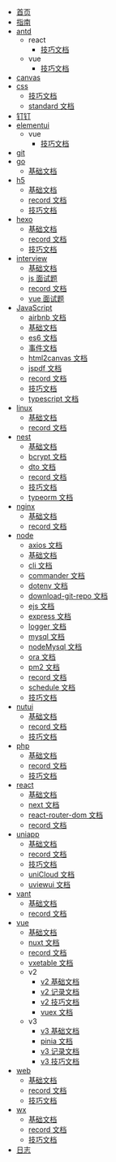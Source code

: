 <!--
 * @Description: 定制侧边栏
 * @Author: panrui
 * @Date: 2021-05-20 16:43:32
 * @LastEditTime: 2024-05-09 14:15:51
 * @LastEditors: prui
 * 不忘初心,不负梦想
-->

- [首页](/README)
- [指南](/guide)
- [antd](/antd/README)
  - react
    - [技巧文档](/antd/react/skill)
  - vue
    - [技巧文档](/antd/vue/skill)
- [canvas](/canvas/README)
- [css](/css/README)
  - [技巧文档](/css/skill)
  - [standard 文档](/css/standard)
- [钉钉](/dingding/README)
- [elementui](/elementui/README)
  - vue
    - [技巧文档](/elementui/vue/skill)
- [git](/git/README)
- [go](/go/README)
  - [基础文档](/go/base)
- [h5](/h5/README)
  - [基础文档](/h5/base)
  - [record 文档](/h5/record)
  - [技巧文档](/h5/skill)
- [hexo](/hexo/README)
  - [基础文档](/hexo/base)
  - [record 文档](/hexo/record)
  - [技巧文档](/hexo/skill)
- [interview](/interview/README)
  - [基础文档](/interview/base)
  - [js 面试题](/interview/js)
  - [record 文档](/interview/record)
  - [vue 面试题](/interview/vue)
- [JavaScript](/javascript/README)
  - [airbnb 文档](/javascript/airbnb)
  - [基础文档](/javascript/base)
  - [es6 文档](/javascript/es6)
  - [事件文档](/javascript/event)
  - [html2canvas 文档](/javascript/html2canvas)
  - [jspdf 文档](/javascript/jspdf)
  - [record 文档](/javascript/record)
  - [技巧文档](/javascript/skill)
  - [typescript 文档](/javascript/typescript)
- [linux](/linux/README)
  - [基础文档](/linux/base)
  - [record 文档](/linux/record)
- [nest](/nest/README)
  - [基础文档](/nest/base)
  - [bcrypt 文档](/nest/bcrypt)
  - [dto 文档](/nest/dto)
  - [record 文档](/nest/record)
  - [技巧文档](/nest/skill)
  - [typeorm 文档](/nest/typeorm)
- [nginx](/nginx/README)
  - [基础文档](/nginx/base)
  - [record 文档](/nginx/record)
- [node](/node/README)
  - [axios 文档](/node/axios)
  - [基础文档](/node/base)
  - [cli 文档](/node/cli)
  - [commander 文档](/node/commander)
  - [dotenv 文档](/node/dotenv)
  - [download-git-repo 文档](/node/download-git-repo)
  - [ejs 文档](/node/ejs)
  - [express 文档](/node/express)
  - [logger 文档](/node/logger)
  - [mysql 文档](/node/mysql)
  - [nodeMysql 文档](/node/nodeMysql)
  - [ora 文档](/node/ora)
  - [pm2 文档](/node/pm2)
  - [record 文档](/node/record)
  - [schedule 文档](/node/schedule)
  - [技巧文档](/node/skill)
- [nutui](/nutui/README)
  - [基础文档](/nutui/base)
  - [record 文档](/nutui/record)
  - [技巧文档](/nutui/skill)
- [php](/php/README)
  - [基础文档](/php/base)
  - [record 文档](/php/record)
  - [技巧文档](/php/skill)
- [react](/react/README)
  - [基础文档](/react/base)
  - [next 文档](/react/next)
  - [react-router-dom 文档](/react/react-router-dom)
  - [record 文档](/react/record)
- [uniapp](/uniapp/README)
  - [基础文档](/uniapp/base)
  - [record 文档](/uniapp/record)
  - [技巧文档](/uniapp/skill)
  - [uniCloud 文档](/uniapp/uniCloud)
  - [uviewui 文档](/uniapp/uviewui)
- [vant](/vant/README)
  - [基础文档](/vant/base)
  - [record 文档](/vant/record)
- [vue](/vue/README)
  - [基础文档](/vue/base)
  - [nuxt 文档](/vue/nuxt)
  - [record 文档](/vue/record)
  - [vxetable 文档](/vue/vxetable)
  - v2
    - [v2 基础文档](/vue/v2/base)
    - [v2 记录文档](/vue/v2/record)
    - [v2 技巧文档](/vue/v2/skill)
    - [vuex 文档](/vue/v2/vuex)
  - v3
    - [v3 基础文档](/vue/v3/base)
    - [pinia 文档](/vue/v3/pinia)
    - [v3 记录文档](/vue/v3/record)
    - [v3 技巧文档](/vue/v3/skill)
- [web](/web/README)
  - [基础文档](/web/base)
  - [record 文档](/web/record)
  - [技巧文档](/web/skill)
- [wx](/wx/README)
  - [基础文档](/wx/base)
  - [record 文档](/wx/record)
  - [技巧文档](/wx/skill)
- [日志](/daylog)
